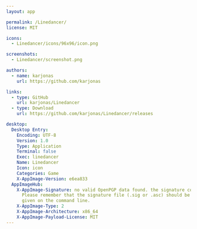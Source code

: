 ```yaml
---
layout: app

permalink: /Linedancer/
license: MIT

icons:
  - Linedancer/icons/96x96/icon.png

screenshots:
  - Linedancer/screenshot.png

authors:
  - name: karjonas
    url: https://github.com/karjonas

links:
  - type: GitHub
    url: karjonas/Linedancer
  - type: Download
    url: https://github.com/karjonas/Linedancer/releases

desktop:
  Desktop Entry:
    Encoding: UTF-8
    Version: 1.0
    Type: Application
    Terminal: false
    Exec: linedancer
    Name: Linedancer
    Icon: icon
    Categories: Game
    X-AppImage-Version: e6ea833
  AppImageHub:
    X-AppImage-Signature: no valid OpenPGP data found. the signature could not be verified.
      Please remember that the signature file (.sig or .asc) should be the first file
      given on the command line.
    X-AppImage-Type: 2
    X-AppImage-Architecture: x86_64
    X-AppImage-Payload-License: MIT
---
```

